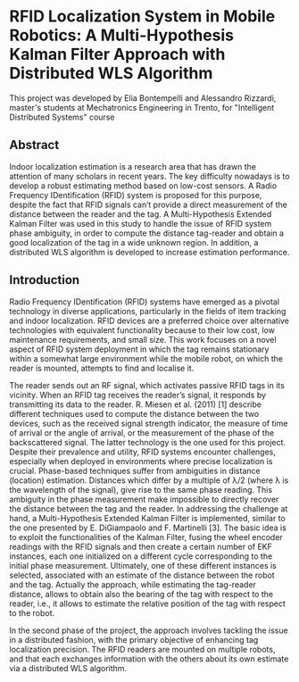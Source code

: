 # RFID Localization System in Mobile Robotics: A Multi-Hypothesis Kalman Filter Approach with Distributed WLS Algorithm
This project was developed by Elia Bontempelli and Alessandro Rizzardi, master's students at Mechatronics Engineering in Trento, for "Intelligent Distributed Systems" course

## Abstract
Indoor localization estimation is a research area that has drawn the attention of many scholars in recent years. 
The key difficulty nowadays is to develop a robust estimating method based on low-cost sensors. 
A Radio Frequency IDentification (RFID) system is proposed for this purpose, despite the fact that RFID signals can’t provide a direct measurement of the distance between the reader and the tag. 
A Multi-Hypothesis Extended Kalman Filter was used in this study to handle the issue of RFID system phase ambiguity, in order to compute the distance tag-reader and obtain a good localization of the tag in a wide unknown region. 
In addition, a distributed WLS algorithm is developed to increase estimation performance.

## Introduction
Radio Frequency IDentification (RFID) systems have
emerged as a pivotal technology in diverse applications,
particularly in the fields of item tracking and indoor
localization. RFID devices are a preferred choice over
alternative technologies with equivalent functionality because
to their low cost, low maintenance requirements, and small
size. This work focuses on a novel aspect of RFID system
deployment in which the tag remains stationary within a
somewhat large environment while the mobile robot, on
which the reader is mounted, attempts to find and localise it.

The reader sends out an RF signal, which activates passive
RFID tags in its vicinity. When an RFID tag receives the
reader’s signal, it responds by transmitting its data to the
reader.
R. Miesen et al. (2011) [1] describe different techniques
used to compute the distance between the two devices, such
as the received signal strength indicator, the measure of time
of arrival or the angle of arrival, or the measurement of the
phase of the backscattered signal. The latter technology is the
one used for this project.
Despite their prevalence and utility, RFID systems encounter
challenges, especially when deployed in environments where
precise localization is crucial. Phase-based techniques suffer
from ambiguities in distance (location) estimation. Distances
which differ by a multiple of λ/2 (where λ is the wavelength
of the signal), give rise to the same phase reading. This
ambiguity in the phase measurement make impossible to
directly recover the distance between the tag and the reader.
In addressing the challenge at hand, a Multi-Hypothesis
Extended Kalman Filter is implemented, similar to the one
presented by E. DiGiampaolo and F. Martinelli [3]. The
basic idea is to exploit the functionalities of the Kalman
Filter, fusing the wheel encoder readings with the RFID
signals and then create a certain number of EKF instances,
each one initialized on a different cycle corresponding to
the initial phase measurement. Ultimately, one of these
different instances is selected, associated with an estimate
of the distance between the robot and the tag. Actually the
approach, while estimating the tag-reader distance, allows to
obtain also the bearing of the tag with respect to the reader,
i.e., it allows to estimate the relative position of the tag with
respect to the robot.

In the second phase of the project, the approach involves
tackling the issue in a distributed fashion, with the primary
objective of enhancing tag localization precision. The RFID
readers are mounted on multiple robots, and that each
exchanges information with the others about its own estimate
via a distributed WLS algorithm.

